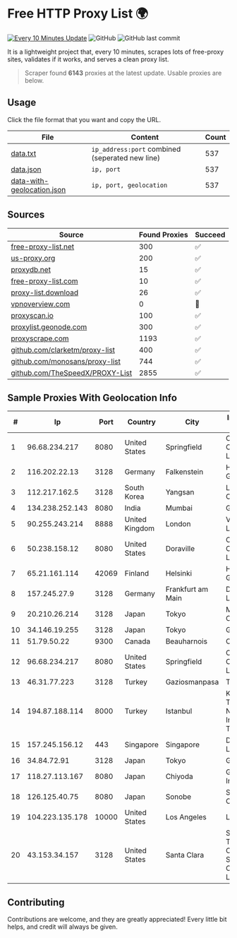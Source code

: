 
# Free HTTP Proxy List 🌍

[![Every 10 Minutes Update](https://github.com/mertguvencli/http-proxy-list/actions/workflows/main.yml/badge.svg?branch=main)](https://github.com/mertguvencli/http-proxy-list/actions/workflows/main.yml)
![GitHub](https://img.shields.io/github/license/mertguvencli/http-proxy-list)
![GitHub last commit](https://img.shields.io/github/last-commit/mertguvencli/http-proxy-list)

It is a lightweight project that, every 10 minutes, scrapes lots of free-proxy sites, validates if it works, and serves a clean proxy list.


> Scraper found **6143** proxies at the latest update. Usable proxies are below.

## Usage

Click the file format that you want and copy the URL.


|File|Content|Count|
|----|-------|-----|
|[data.txt](https://raw.githubusercontent.com/mertguvencli/http-proxy-list/main/proxy-list/data.txt)|`ip_address:port` combined (seperated new line)|537|
|[data.json](https://raw.githubusercontent.com/mertguvencli/http-proxy-list/main/proxy-list/data.json)|`ip, port`|537|
|[data-with-geolocation.json](https://raw.githubusercontent.com/mertguvencli/http-proxy-list/main/proxy-list/data-with-geolocation.json)|`ip, port, geolocation`|537|

## Sources

|Source|Found Proxies|Succeed|
|------|-------------|-------|
|[free-proxy-list.net](https://free-proxy-list.net)|300|✅|
|[us-proxy.org](https://www.us-proxy.org)|200|✅|
|[proxydb.net](http://proxydb.net)|15|✅|
|[free-proxy-list.com](https://free-proxy-list.com/?page=&port=&type%5B%5D=http&type%5B%5D=https&up_time=0&search=Search)|10|✅|
|[proxy-list.download](https://www.proxy-list.download/HTTP)|26|✅|
|[vpnoverview.com](https://vpnoverview.com/privacy/anonymous-browsing/free-proxy-servers)|0|🚫|
|[proxyscan.io](https://www.proxyscan.io)|100|✅|
|[proxylist.geonode.com](https://proxylist.geonode.com/api/proxy-list?limit=300&page=1&sort_by=lastChecked&sort_type=desc&protocols=http,https)|300|✅|
|[proxyscrape.com](https://api.proxyscrape.com/v2/?request=displayproxies&protocol=http&timeout=10000&country=all&ssl=all&anonymity=all)|1193|✅|
|[github.com/clarketm/proxy-list](https://raw.githubusercontent.com/clarketm/proxy-list/master/proxy-list-raw.txt)|400|✅|
|[github.com/monosans/proxy-list](https://raw.githubusercontent.com/monosans/proxy-list/main/proxies/http.txt)|744|✅|
|[github.com/TheSpeedX/PROXY-List](https://raw.githubusercontent.com/TheSpeedX/PROXY-List/master/http.txt)|2855|✅|


## Sample Proxies With Geolocation Info

|#|Ip|Port|Country|City|Internet Service Provider|
|-|--|----|-------|----|-------------------------|
|1|96.68.234.217|8080|United States|Springfield|Comcast Cable Communications, LLC|
|2|116.202.22.13|3128|Germany|Falkenstein|Hetzner Online GmbH|
|3|112.217.162.5|3128|South Korea|Yangsan|LG DACOM Corporation|
|4|134.238.252.143|8080|India|Mumbai|Google LLC|
|5|90.255.243.214|8888|United Kingdom|London|Vodafone Limited|
|6|50.238.158.12|8080|United States|Doraville|Comcast Cable Communications, LLC|
|7|65.21.161.114|42069|Finland|Helsinki|Hetzner Online GmbH|
|8|157.245.27.9|3128|Germany|Frankfurt am Main|DigitalOcean, LLC|
|9|20.210.26.214|3128|Japan|Tokyo|Microsoft Corporation|
|10|34.146.19.255|3128|Japan|Tokyo|Google LLC|
|11|51.79.50.22|9300|Canada|Beauharnois|OVH SAS|
|12|96.68.234.217|8080|United States|Springfield|Comcast Cable Communications, LLC|
|13|46.31.77.223|3128|Turkey|Gaziosmanpasa|Talha Bogaz|
|14|194.87.188.114|8000|Turkey|Istanbul|Kadir Huseyin Tezcan Nosspeed Internet Teknolojileri|
|15|157.245.156.12|443|Singapore|Singapore|DigitalOcean, LLC|
|16|34.84.72.91|3128|Japan|Tokyo|Google LLC|
|17|118.27.113.167|8080|Japan|Chiyoda|GMO Internet, Inc.|
|18|126.125.40.75|8080|Japan|Sonobe|Softbank BB Corp.|
|19|104.223.135.178|10000|United States|Los Angeles|LayerHost|
|20|43.153.34.157|3128|United States|Santa Clara|Shenzhen Tencent Computer Systems Company Limited|



## Contributing

Contributions are welcome, and they are greatly appreciated! Every
little bit helps, and credit will always be given.

